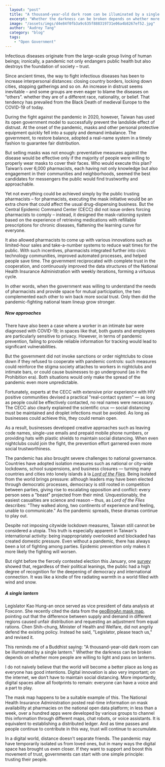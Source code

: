 ```yaml
---
  layout: "post"
  title: "A thousand-year-old dark room can be illuminated by a single lantern"
  excerpt: "Whether the darkness can be broken depends on whether more people are willing to light and pass on lanterns."
  image: "/assets/imgs/d4e84f0fb3a9c635f888319731e06a4b8267ef52.jpg"
  author: "Audrey Tang"
  category: "blog"
  tags: 
    - "Open Government"
---
```


Infectious diseases originate from the large-scale group living of human beings; ironically, a pandemic not only endangers public health but also destroys the foundation of society – trust.

Since ancient times, the way to fight infectious diseases has been to increase interpersonal distances: closing country borders, locking down cities, stopping gatherings and so on. An increase in distrust seems inevitable – and some groups are even eager to blame the diseases on “others”. whether they are of a different race, nationality, or belief. That tendency has prevailed from the Black Death of medieval Europe to the COVID-19 of today.

During the fight against the pandemic in 2020, however, Taiwan has used its open government model to successfully prevent the landslide effect of distrust. At the onset of the pandemic, masks and other personal protective equipment quickly fell into a supply and demand imbalance. The government, to restore balance, adopted a real-name system in a timely fashion to guarantee fair distribution.

But selling masks was not enough: preventative measures against the disease would be effective only if the majority of people were willing to properly wear masks to cover their faces. Who would execute this plan? Taiwan’s over 6,000 pharmacists, each having not only knowledge but also engagement in their communities and neighborhoods, seemed the best candidates for messengers the public would find trustworthy and approachable.

Yet not everything could be achieved simply by the public trusting pharmacists – for pharmacists, executing the mask initiative would be an extra chore that could affect the usual drug-dispensing business. But the Central Epidemic Command Center (CECC) did not issue orders forcing pharmacists to comply – instead, it designed the mask-rationing system based on the experience of retrieving medications with refillable prescriptions for chronic diseases, flattening the learning curve for everyone.

It also allowed pharmacists to come up with various innovations such as limited-hour sales and take-a-number systems to reduce wait times for the public. With such incentives, pharmacists integrated further into civic technology communities, improved automated processes, and helped people save time. The government reciprocated with complete trust in the cooperation, and continuously improved the data structures of the National Health Insurance Administration with weekly iterations, forming a virtuous cycle.

In other words, when the government was willing to understand the needs of pharmacists and provide space for mutual participation, the two complemented each other to win back more social trust. Only then did the pandemic-fighting national team lineup grow stronger.

##### New approaches

There have also been a case where a worker in an intimate bar were diagnosed with COVID-19; in spaces like that, both guests and employees are particularly sensitive to privacy. However, in terms of pandemic prevention, failing to provide reliable information for tracking would lead to significant vulnerabilities.

But the government did not invoke sanctions or order nightclubs to close down if they refused to cooperate with pandemic controls: such measures could reinforce the stigma society attaches to workers in nightclubs and intimate bars, or could cause businesses to go underground (as in the Prohibition era). Both situations would only make the spread of the pandemic even more unpredictable.

Fortunately, experts at the CECC with extensive prior experience with HIV positive communities devised a practical "real-contact system" — as long as people could be effectively contacted, no real names were necessary. The CECC also clearly explained the scientific crux — social distancing must be maintained and droplet infections must be avoided. As long as businesses could achieve this, they could remain open.

As a result, businesses developed creative approaches such as leaving code names, single-use emails and prepaid mobile phone numbers, or providing hats with plastic shields to maintain social distancing. When even nightclubs could join the fight, the prevention effort garnered even more social trustworthiness.

The pandemic has also brought severe challenges to national governance. Countries have adopted isolation measures such as national or city-wide lockdowns, school suspensions, and business closures — turning many countries and cities into lonely islands à la <em style="text-decoration: underline; text-decoration-style: dotted" class="tooltipped" data-tooltip="rms notes: “The Lord of the Flies is ugly,<br>but the reality — in the case I know about<br>— is much better.<br><br>A real group of 6 boys got <a href='https://www.theguardian.com/world/2020/nov/28/encrypted-apps-and-false-names-new-taiwan-book-club-takes-no-chances'>shipwrecked</a><br>on a deserted island.<br><br>They cooperated and took good care<br>of each other for over a year,<br>until someone rescued them.<br><br>Isn't that nice?”">Lord of the Flies</em>. Being isolated from the world brings pressure: although leaders may have been elected through democratic processes, democracy is still rooted in competition between parties, giving rise to escalating opposition and conflict: every person sees a "beast" projected from their mind. Unquestionably, the easiest casualties are science and reason – thus, as *Lord of the Flies* describes: "They walked along, two continents of experience and feeling, unable to communicate." As the pandemic spreads, these dramas continue to play out.

Despite not imposing citywide lockdown measures, Taiwan still cannot be considered a utopia. This truth is especially apparent in Taiwan's international activity: being inappropriately overlooked and blockaded has created domestic pressure. Even without a pandemic, there has always been a lot of fighting among parties. Epidemic prevention only makes it more likely the fighting will worsen.

But right before the fiercely contested election this January, one [survey](https://www.readr.tw/post/2102) showed that, regardless of their political leanings, the public had a high degree of recognition for the deepening of democracy and international connection. It was like a kindle of fire radiating warmth in a world filled with wind and snow.

##### A single lantern

Legislator Kao Hung-an once served as vice president of data analysis at Foxconn. She recently cited the data from the [geoBingAn mask map](https://geobingan.info/event/mask), pointing out that the difference between supply and demand in different regions caused unfair distribution and requesting an adjustment from equal rations. Chen Shih-chung, Minister of Health and Welfare, did not angrily defend the existing policy. Instead he said, "Legislator, please teach us," and revised it.

This reminds me of a Buddhist saying: "A thousand-year-old dark room can be illuminated by a single lantern." Whether the darkness can be broken depends on whether more people are willing to light and pass on lanterns.

I do not naively believe that the world will become a better place as long as everyone has good intentions. Digital innovation is also very important; on the internet, we don’t have to maintain social distancing. More importantly, digital spaces allow all footprints to remain: everyone can have a voice and a part to play.

The mask map happens to be a suitable example of this. The National Health Insurance Administration posted real-time information on mask availability at pharmacies on the national open data platform; in less than a week, over a hundred apps were developed by various groups to channel this information through different maps, chat robots, or voice assistants. It is equivalent to establishing a distributed ledger. And as time passes and people continue to contribute in this way, trust will continue to accumulate.

In a digital world, distance doesn't separate friends. The pandemic may have temporarily isolated us from loved ones, but in many ways the digital space has brought us even closer. If they want to support and boost this movement of trust, governments can start with one simple principle: trusting their people.

